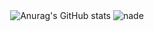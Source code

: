 <div align="center">
  <img src="https://github-readme-stats.vercel.app/api?username=Nade00&show_icons=true&theme=synthwave&hide_border=true" alt="Anurag's GitHub stats">
  <img height="auto" src="https://github-readme-streak-stats.herokuapp.com/?user=nade00&theme=synthwave&hide_border=true" alt="nade" />
</div>
